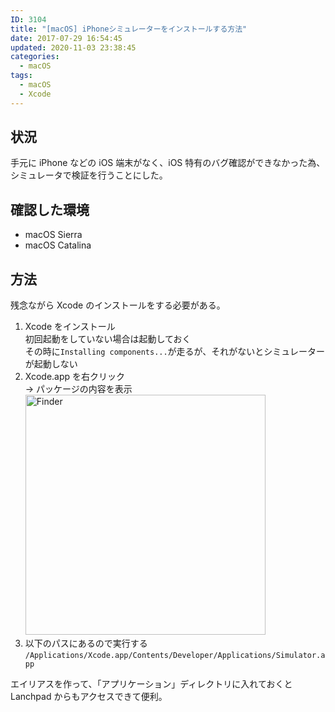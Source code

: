 ```yaml
---
ID: 3104
title: "[macOS] iPhoneシミュレーターをインストールする方法"
date: 2017-07-29 16:54:45
updated: 2020-11-03 23:38:45
categories:
  - macOS
tags:
  - macOS
  - Xcode
---
```


## 状況

手元に iPhone などの iOS 端末がなく、iOS 特有のバグ確認ができなかった為、シミュレータで検証を行うことにした。

## 確認した環境

- macOS Sierra
- macOS Catalina

## 方法

残念ながら Xcode のインストールをする必要がある。

1. Xcode をインストール  
  初回起動をしていない場合は起動しておく  
  その時に`Installing components...`が走るが、それがないとシミュレーターが起動しない
1. Xcode.app を右クリック  
   → パッケージの内容を表示  
   <img width="384" alt="Finder" src="https://user-images.githubusercontent.com/3617124/97997291-27cbe400-1e2c-11eb-89a2-993b0ed387a5.png">
1. 以下のパスにあるので実行する
  `/Applications/Xcode.app/Contents/Developer/Applications/Simulator.app`  

エイリアスを作って、「アプリケーション」ディレクトリに入れておくと Lanchpad からもアクセスできて便利。
